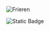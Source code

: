 ![Frieren](https://i.pinimg.com/originals/ef/99/2e/ef992ea6042c7e28ca3703e26c5b8345.gif)

<img alt="Static Badge" src="https://img.shields.io/badge/C%2FC%2B%2B-purple">

